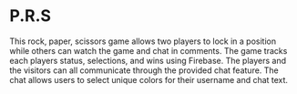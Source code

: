 # P.R.S
This rock, paper, scissors game allows two players to lock in a position while others can watch the game and chat in comments. The game tracks each players status, selections, and wins using Firebase. The players and the visitors can all communicate through the provided chat feature. The chat allows users to select unique colors for their username and chat text.  
